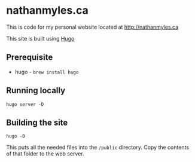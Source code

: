 # nathanmyles.ca

This is code for my personal website located at http://nathanmyles.ca

This site is built using [Hugo](https://gohugo.io)

## Prerequisite

- hugo - `brew install hugo`

## Running locally

`hugo server -D`

## Building the site

`hugo -D`
 
 This puts all the needed files into the `/public` directory. Copy the contents of that folder to the web server. 